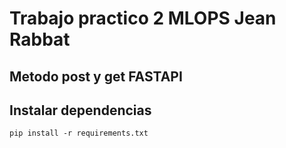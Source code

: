 # Trabajo practico 2 MLOPS Jean Rabbat

## Metodo post y get FASTAPI

## Instalar dependencias

```
pip install -r requirements.txt
```